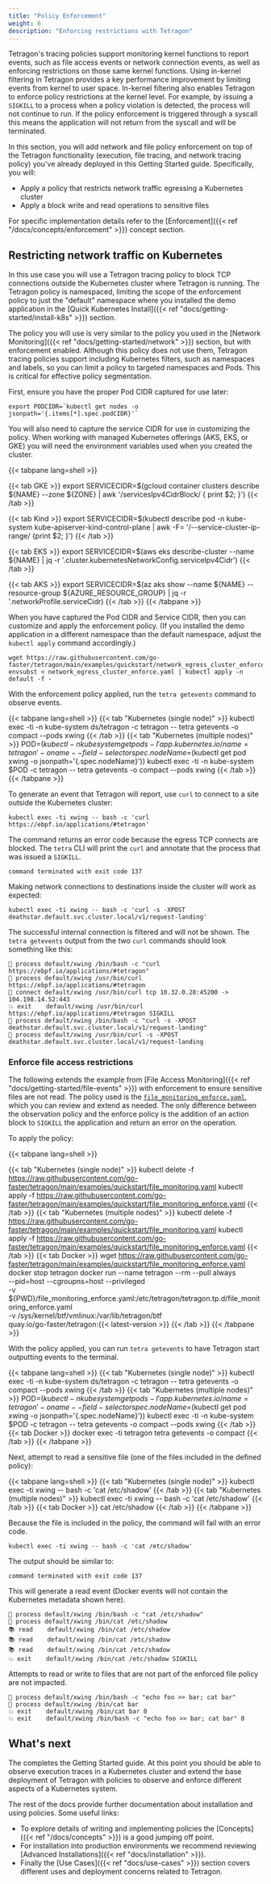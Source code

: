 ```yaml
---
title: "Policy Enforcement"
weight: 6
description: "Enforcing restrictions with Tetragon"
---
```


Tetragon's tracing policies support monitoring kernel functions to report
events, such as file access events or network connection events, as well as enforcing restrictions on those same kernel functions. Using in-kernel
filtering in Tetragon provides a key performance improvement by limiting events
from kernel to user space. In-kernel filtering
also enables Tetragon to enforce policy restrictions at the kernel level. For
example, by issuing a `SIGKILL` to a process when a policy violation is
detected, the process will not continue to run. If the policy enforcement is
triggered through a syscall this means the application will not return from the
syscall and will be terminated.

In this section, you will add network and file policy enforcement on top of the
Tetragon functionality (execution, file tracing, and network tracing policy)
you've already deployed in this Getting Started guide. Specifically, you will:

* Apply a policy that restricts network traffic egressing a Kubernetes cluster
* Apply a block write and read operations to sensitive files

For specific implementation details refer to the [Enforcement]({{< ref "/docs/concepts/enforcement" >}})
concept section.

## Restricting network traffic on Kubernetes

In this use case you will use a Tetragon tracing policy to block TCP connections
outside the Kubernetes cluster where Tetragon is running. The Tetragon policy is
namespaced, limiting the scope of the enforcement policy to just the "default"
namespace where you installed the demo application in the
[Quick Kubernetes Install]({{< ref "docs/getting-started/install-k8s" >}}) section.

The policy you will use is very similar to the policy you used in the
[Network Monitoring]({{< ref "docs/getting-started/network" >}}) section, but
with enforcement enabled. Although this policy does not use them, Tetragon
tracing policies support including Kubernetes filters, such as namespaces and
labels, so you can limit a policy to targeted namespaces and Pods. This is
critical for effective policy segmentation.

First, ensure you have the proper Pod CIDR captured for use later:

```shell
export PODCIDR=`kubectl get nodes -o jsonpath='{.items[*].spec.podCIDR}'`
```

You will also need to capture the service CIDR for use in customizing the policy.
When working with managed Kubernetes offerings (AKS, EKS, or GKE) you will need
the environment variables used when you created the cluster.

{{< tabpane lang=shell >}}

{{< tab GKE >}}
export SERVICECIDR=$(gcloud container clusters describe ${NAME} --zone ${ZONE} | awk '/servicesIpv4CidrBlock/ { print $2; }')
{{< /tab >}}

{{< tab Kind >}}
export SERVICECIDR=$(kubectl describe pod -n kube-system kube-apiserver-kind-control-plane | awk -F= '/--service-cluster-ip-range/ {print $2; }')
{{< /tab >}}

{{< tab EKS >}}
export SERVICECIDR=$(aws eks describe-cluster --name ${NAME} | jq -r '.cluster.kubernetesNetworkConfig.serviceIpv4Cidr')
{{< /tab >}}

{{< tab AKS >}}
export SERVICECIDR=$(az aks show --name ${NAME} --resource-group ${AZURE_RESOURCE_GROUP} | jq -r '.networkProfile.serviceCidr)
{{< /tab >}}
{{< /tabpane >}}

When you have captured the Pod CIDR and Service CIDR, then you can customize and
apply the enforcement policy. (If you installed the demo application in a different
namespace than the default namespace, adjust the `kubectl apply` command
accordingly.)

```shell
wget https://raw.githubusercontent.com/go-faster/tetragon/main/examples/quickstart/network_egress_cluster_enforce.yaml
envsubst < network_egress_cluster_enforce.yaml | kubectl apply -n default -f -
```

With the enforcement policy applied, run the `tetra getevents` command to observe
events.

{{< tabpane lang=shell >}}
{{< tab "Kubernetes (single node)" >}}
kubectl exec -ti -n kube-system ds/tetragon -c tetragon -- tetra getevents -o compact --pods xwing
{{< /tab >}}
{{< tab "Kubernetes (multiple nodes)" >}}
POD=$(kubectl -n kubesystem get pods -l 'app.kubernetes.io/name=tetragon' -o name --field-selector spec.nodeName=$(kubectl get pod xwing -o jsonpath='{.spec.nodeName}'))
kubectl exec -ti -n kube-system $POD -c tetragon -- tetra getevents -o compact --pods xwing
{{< /tab >}}
{{< /tabpane >}}

To generate an event that Tetragon will report, use `curl` to connect to a
site outside the Kubernetes cluster:

```shell
kubectl exec -ti xwing -- bash -c 'curl https://ebpf.io/applications/#tetragon'
```

The command returns an error code because the egress TCP connects are blocked.
The `tetra` CLI will print the `curl` and annotate that the process that was issued
a `SIGKILL`.

```
command terminated with exit code 137
```

Making network connections to destinations inside the cluster will work as expected:

```shell
kubectl exec -ti xwing -- bash -c 'curl -s -XPOST deathstar.default.svc.cluster.local/v1/request-landing'
```

The successful internal connection is filtered and will not be shown. The
`tetra getevents` output from the two `curl` commands should look something like
this:

```
🚀 process default/xwing /bin/bash -c "curl https://ebpf.io/applications/#tetragon"
🚀 process default/xwing /usr/bin/curl https://ebpf.io/applications/#tetragon
🔌 connect default/xwing /usr/bin/curl tcp 10.32.0.28:45200 -> 104.198.14.52:443
💥 exit    default/xwing /usr/bin/curl https://ebpf.io/applications/#tetragon SIGKILL
🚀 process default/xwing /bin/bash -c "curl -s -XPOST deathstar.default.svc.cluster.local/v1/request-landing"
🚀 process default/xwing /usr/bin/curl -s -XPOST deathstar.default.svc.cluster.local/v1/request-landing
```

### Enforce file access restrictions

The following extends the example from [File Access Monitoring]({{< ref "docs/getting-started/file-events" >}})
with enforcement to ensure sensitive files are not read. The policy used is the
[`file_monitoring_enforce.yaml`](https://github.com/go-faster/tetragon/blob/main/examples/quickstart/file_monitoring_enforce.yaml),
which you can review and extend as needed. The only difference between the
observation policy and the enforce policy is the addition of an action block
to `SIGKILL` the application and return an error on the operation.

To apply the policy:

{{< tabpane lang=shell >}}

{{< tab "Kubernetes (single node)" >}}
kubectl delete -f https://raw.githubusercontent.com/go-faster/tetragon/main/examples/quickstart/file_monitoring.yaml
kubectl apply -f https://raw.githubusercontent.com/go-faster/tetragon/main/examples/quickstart/file_monitoring_enforce.yaml
{{< /tab >}}
{{< tab "Kubernetes (multiple nodes)" >}}
kubectl delete -f https://raw.githubusercontent.com/go-faster/tetragon/main/examples/quickstart/file_monitoring.yaml
kubectl apply -f https://raw.githubusercontent.com/go-faster/tetragon/main/examples/quickstart/file_monitoring_enforce.yaml
{{< /tab >}}
{{< tab Docker >}}
wget https://raw.githubusercontent.com/go-faster/tetragon/main/examples/quickstart/file_monitoring_enforce.yaml
docker stop tetragon
docker run --name tetragon --rm --pull always \
  --pid=host --cgroupns=host --privileged               \
  -v ${PWD}/file_monitoring_enforce.yaml:/etc/tetragon/tetragon.tp.d/file_monitoring_enforce.yaml \
  -v /sys/kernel/btf/vmlinux:/var/lib/tetragon/btf      \
  quay.io/go-faster/tetragon:{{< latest-version >}}
{{< /tab >}}
{{< /tabpane >}}

With the policy applied, you can run `tetra getevents` to have Tetragon start
outputting events to the terminal.

{{< tabpane lang=shell >}}
{{< tab "Kubernetes (single node)" >}}
kubectl exec -ti -n kube-system ds/tetragon -c tetragon -- tetra getevents -o compact --pods xwing
{{< /tab >}}
{{< tab "Kubernetes (multiple nodes)" >}}
POD=$(kubectl -n kubesystem get pods -l 'app.kubernetes.io/name=tetragon' -o name --field-selector spec.nodeName=$(kubectl get pod xwing -o jsonpath='{.spec.nodeName}'))
kubectl exec -ti -n kube-system $POD -c tetragon -- tetra getevents -o compact --pods xwing
{{< /tab >}}
{{< tab Docker >}}
docker exec -ti tetragon tetra getevents -o compact
{{< /tab >}}
{{< /tabpane >}}

Next, attempt to read a sensitive file (one of the files included in the defined
policy):

{{< tabpane lang=shell >}}
{{< tab "Kubernetes (single node)" >}}
kubectl exec -ti xwing -- bash -c 'cat /etc/shadow'
{{< /tab >}}
{{< tab "Kubernetes (multiple nodes)" >}}
kubectl exec -ti xwing -- bash -c 'cat /etc/shadow'
{{< /tab >}}
{{< tab Docker >}}
cat /etc/shadow
{{< /tab >}}
{{< /tabpane >}}

Because the file is included in the policy, the command will fail with an error
code.

```shell
kubectl exec -ti xwing -- bash -c 'cat /etc/shadow'
```

The output should be similar to:

```
command terminated with exit code 137
```

This will generate a read event (Docker events will not contain the Kubernetes
metadata shown here).

```
🚀 process default/xwing /bin/bash -c "cat /etc/shadow"
🚀 process default/xwing /bin/cat /etc/shadow
📚 read    default/xwing /bin/cat /etc/shadow
📚 read    default/xwing /bin/cat /etc/shadow
📚 read    default/xwing /bin/cat /etc/shadow
💥 exit    default/xwing /bin/cat /etc/shadow SIGKILL
```

Attempts to read or write to files that are not part of the enforced file policy
are not impacted.

```
🚀 process default/xwing /bin/bash -c "echo foo >> bar; cat bar"
🚀 process default/xwing /bin/cat bar
💥 exit    default/xwing /bin/cat bar 0
💥 exit    default/xwing /bin/bash -c "echo foo >> bar; cat bar" 0
```

## What's next

The completes the Getting Started guide. At this point you should be able to
observe execution traces in a Kubernetes cluster and extend the base deployment
of Tetragon with policies to observe and enforce different aspects of a
Kubernetes system.

The rest of the docs provide further documentation about installation and
using policies. Some useful links:

* To explore details of writing and implementing policies the [Concepts]({{< ref "/docs/concepts" >}})
is a good jumping off point.
* For installation into production environments we recommend reviewing
[Advanced Installations]({{< ref "docs/installation" >}}).
* Finally the [Use Cases]({{< ref "docs/use-cases" >}}) section covers different
uses and deployment concerns related to Tetragon.
